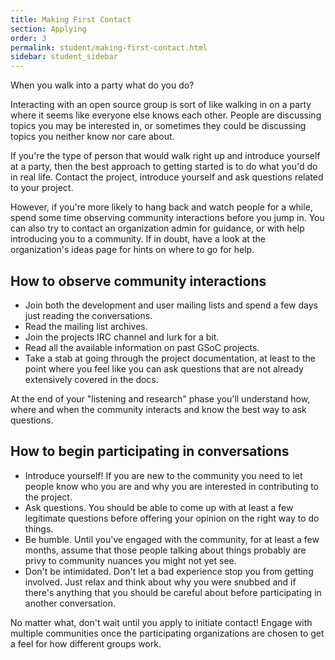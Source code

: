 ```yaml
---
title: Making First Contact
section: Applying
order: 3
permalink: student/making-first-contact.html
sidebar: student_sidebar
---
```


When you walk into a party what do you do?

Interacting with an open source group is sort of like walking in on a party where it seems like everyone else knows each other. People are discussing topics you may be interested in, or sometimes they could be discussing topics you neither know nor care about.

If you're the type of person that would walk right up and introduce yourself at a party, then the best approach to getting started is to do what you'd do in real life. Contact the project, introduce yourself and ask questions related to your project.

However, if you're more likely to hang back and watch people for a while, spend some time observing community interactions before you jump in. You can also try to contact an organization admin for guidance, or with help introducing you to a community. If in doubt, have a look at the organization's ideas page for hints on where to go for help.


## How to observe community interactions

*   Join both the development and user mailing lists and spend a few days just reading the conversations.
*   Read the mailing list archives.
*   Join the projects IRC channel and lurk for a bit.
*   Read all the available information on past GSoC projects.
*   Take a stab at going through the project documentation, at least to the point where you feel like you can ask questions that are not already extensively covered in the docs.

At the end of your "listening and research" phase you'll understand how, where and when the community interacts and know the best way to ask questions.


## How to begin participating in conversations

*   Introduce yourself! If you are new to the community you need to let people know who you are and why you are interested in contributing to the project.
*   Ask questions. You should be able to come up with at least a few legitimate questions before offering your opinion on the right way to do things.
*   Be humble. Until you've engaged with the community, for at least a few months, assume that those people talking about things probably are privy to community nuances you might not yet see.
*   Don't be intimidated. Don't let a bad experience stop you from getting involved. Just relax and think about why you were snubbed and if there's anything that you should be careful about before participating in another conversation.

No matter what, don't wait until you apply to initiate contact! Engage with multiple communities once the participating organizations are chosen to get a feel for how different groups work.


